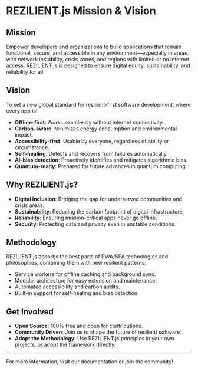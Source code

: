 # REZILIENT.js Mission & Vision

## Mission
Empower developers and organizations to build applications that remain functional, secure, and accessible in any environment—especially in areas with network instability, crisis zones, and regions with limited or no internet access. REZILIENT.js is designed to ensure digital equity, sustainability, and reliability for all.

## Vision
To set a new global standard for resilient-first software development, where every app is:
- **Offline-first**: Works seamlessly without internet connectivity.
- **Carbon-aware**: Minimizes energy consumption and environmental impact.
- **Accessibility-first**: Usable by everyone, regardless of ability or circumstance.
- **Self-healing**: Detects and recovers from failures automatically.
- **AI-bias detection**: Proactively identifies and mitigates algorithmic bias.
- **Quantum-ready**: Prepared for future advances in quantum computing.

## Why REZILIENT.js?
- **Digital Inclusion**: Bridging the gap for underserved communities and crisis areas.
- **Sustainability**: Reducing the carbon footprint of digital infrastructure.
- **Reliability**: Ensuring mission-critical apps never go offline.
- **Security**: Protecting data and privacy even in unstable conditions.

## Methodology
REZILIENT.js absorbs the best parts of PWA/SPA technologies and philosophies, combining them with new resilient patterns:
- Service workers for offline caching and background sync.
- Modular architecture for easy extension and maintenance.
- Automated accessibility and carbon audits.
- Built-in support for self-healing and bias detection.

## Get Involved
- **Open Source**: 100% free and open for contributions.
- **Community Driven**: Join us to shape the future of resilient software.
- **Adopt the Methodology**: Use REZILIENT.js principles in your own projects, or adopt the framework directly.

---

For more information, visit our documentation or join the community!
